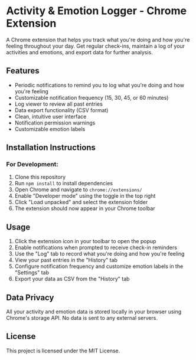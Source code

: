 # Activity & Emotion Logger - Chrome Extension

A Chrome extension that helps you track what you're doing and how you're feeling throughout your day. Get regular check-ins, maintain a log of your activities and emotions, and export data for further analysis.

## Features

- Periodic notifications to remind you to log what you're doing and how you're feeling
- Customizable notification frequency (15, 30, 45, or 60 minutes)
- Log viewer to review all past entries 
- Data export functionality (CSV format)
- Clean, intuitive user interface
- Notification permission warnings
- Customizable emotion labels

## Installation Instructions

### For Development:

1. Clone this repository
2. Run `npm install` to install dependencies
3. Open Chrome and navigate to `chrome://extensions/`
4. Enable "Developer mode" using the toggle in the top right
5. Click "Load unpacked" and select the extension folder
6. The extension should now appear in your Chrome toolbar

## Usage

1. Click the extension icon in your toolbar to open the popup
2. Enable notifications when prompted to receive check-in reminders
3. Use the "Log" tab to record what you're doing and how you're feeling
4. View your past entries in the "History" tab
5. Configure notification frequency and customize emotion labels in the "Settings" tab
6. Export your data as CSV from the "History" tab

## Data Privacy

All your activity and emotion data is stored locally in your browser using Chrome's storage API. No data is sent to any external servers.

## License

This project is licensed under the MIT License.